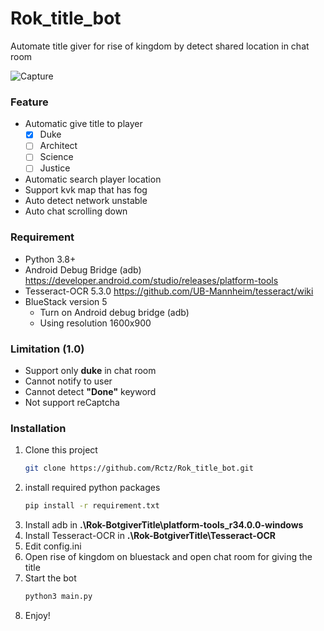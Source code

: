 # Rok_title_bot
Automate title giver for rise of kingdom by detect shared location in chat room

![Capture](https://user-images.githubusercontent.com/46108793/221357768-639f6061-c1d5-4d71-9b61-f520d085911d.jpg)


### Feature
* Automatic give title to player
  - [X] Duke
  - [ ] Architect
  - [ ] Science
  - [ ] Justice
* Automatic search player location
* Support kvk map that has fog
* Auto detect network unstable
* Auto chat scrolling down

### Requirement
* Python 3.8+
* Android Debug Bridge (adb)
    https://developer.android.com/studio/releases/platform-tools
* Tesseract-OCR 5.3.0
    https://github.com/UB-Mannheim/tesseract/wiki
* BlueStack version 5
   - Turn on Android debug bridge (adb)
   - Using resolution 1600x900

### Limitation (1.0)
* Support only **duke** in chat room
* Cannot notify to user
* Cannot detect **"Done"** keyword
* Not support reCaptcha

### Installation
1) Clone this project
    ```bash
    git clone https://github.com/Rctz/Rok_title_bot.git
    ```
2) install required python packages
    ```bash
    pip install -r requirement.txt
    ```
3) Install adb in **.\Rok-BotgiverTitle\platform-tools_r34.0.0-windows**
4) Install Tesseract-OCR in **.\Rok-BotgiverTitle\Tesseract-OCR**
5) Edit config.ini 
6) Open rise of kingdom on bluestack and open chat room for giving the title
7) Start the bot 
    ```python
    python3 main.py
    ```
8) Enjoy!
